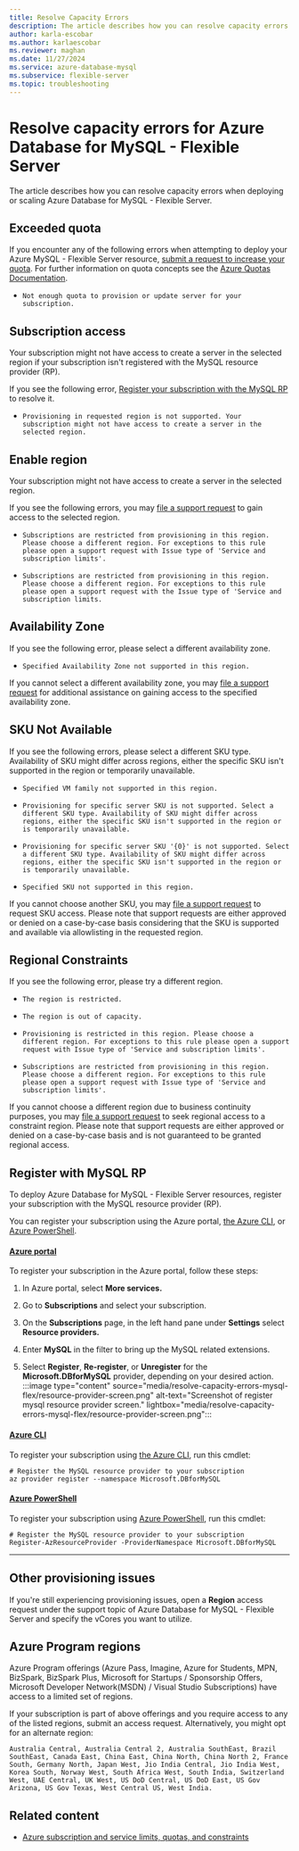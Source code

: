 ```yaml
---
title: Resolve Capacity Errors
description: The article describes how you can resolve capacity errors when deploying or scaling Azure Database for MySQL - Flexible Server.
author: karla-escobar
ms.author: karlaescobar
ms.reviewer: maghan
ms.date: 11/27/2024
ms.service: azure-database-mysql
ms.subservice: flexible-server
ms.topic: troubleshooting
---
```


# Resolve capacity errors for Azure Database for MySQL - Flexible Server

The article describes how you can resolve capacity errors when deploying or scaling Azure Database for MySQL - Flexible Server.

## Exceeded quota

If you encounter any of the following errors when attempting to deploy your Azure MySQL - Flexible Server resource, [submit a request to increase your quota](how-to-request-quota-increase.md). For further information on quota concepts see the [Azure Quotas Documentation](/azure/quotas/).

- `Not enough quota to provision or update server for your subscription.`

## Subscription access

Your subscription might not have access to create a server in the selected region if your subscription isn't registered with the MySQL resource provider (RP). 

If you see the following error, [Register your subscription with the MySQL RP](#register-with-mysql-rp) to resolve it.

- `Provisioning in requested region is not supported. Your subscription might not have access to create a server in the selected region.`

## Enable region

Your subscription might not have access to create a server in the selected region. 

If you see the following errors, you may [file a support request](https://ms.portal.azure.com/#blade/Microsoft_Azure_Support/HelpAndSupportBlade) to gain access to the selected region.

- `Subscriptions are restricted from provisioning in this region. Please choose a different region. For exceptions to this rule please open a support request with Issue type of 'Service and subscription limits'.`

-  `Subscriptions are restricted from provisioning in this region. Please choose a different region. For exceptions to this rule please open a support request with the Issue type of 'Service and subscription limits.`

## Availability Zone

If you see the following error, please select a different availability zone.

- `Specified Availability Zone not supported in this region.`

If you cannot select a different availability zone, you may [file a support request](https://ms.portal.azure.com/#blade/Microsoft_Azure_Support/HelpAndSupportBlade) for additional assistance on gaining access to the specified availability zone.

## SKU Not Available

If you see the following errors, please select a different SKU type. Availability of SKU might differ across regions, either the specific SKU isn't supported in the region or temporarily unavailable.

- `Specified VM family not supported in this region.`

- `Provisioning for specific server SKU is not supported. Select a different SKU type. Availability of SKU might differ across regions, either the specific SKU isn't supported in the region or is temporarily unavailable.`

- `Provisioning for specific server SKU '{0}' is not supported. Select a different SKU type. Availability of SKU might differ across regions, either the specific SKU isn't supported in the region or is temporarily unavailable.`

- `Specified SKU not supported in this region.`

If you cannot choose another SKU, you may [file a support request](https://ms.portal.azure.com/#blade/Microsoft_Azure_Support/HelpAndSupportBlade) to request SKU access. Please note that support requests are either approved or denied on a case-by-case basis considering that the SKU is supported and available via allowlisting in the requested region.

## Regional Constraints

If you see the following error, please try a different region.

- `The region is restricted.`

- `The region is out of capacity.`

- `Provisioning is restricted in this region. Please choose a different region. For exceptions to this rule please open a support request with Issue type of 'Service and subscription limits'.`

- `Subscriptions are restricted from provisioning in this region. Please choose a different region. For exceptions to this rule please open a support request with Issue type of 'Service and subscription limits'.`

If you cannot choose a different region due to business continuity purposes, you may [file a support request](https://ms.portal.azure.com/#blade/Microsoft_Azure_Support/HelpAndSupportBlade) to seek regional access to a constraint region. Please note that support requests are either approved or denied on a case-by-case basis and is not guaranteed to be granted regional access.

## Register with MySQL RP

To deploy Azure Database for MySQL - Flexible Server resources, register your subscription with the MySQL resource provider (RP).

You can register your subscription using the Azure portal, [the Azure CLI](/cli/azure/install-azure-cli), or [Azure PowerShell](/powershell/azure/install-azure-powershell).

#### [Azure portal](#tab/portal)

To register your subscription in the Azure portal, follow these steps:

1. In Azure portal, select **More services.**

1. Go to **Subscriptions** and select your subscription.

1. On the **Subscriptions** page, in the left hand pane under **Settings** select **Resource providers.**

1. Enter **MySQL** in the filter to bring up the MySQL related extensions.

1. Select **Register**, **Re-register**, or **Unregister** for the **Microsoft.DBforMySQL** provider, depending on your desired action.
   :::image type="content" source="media/resolve-capacity-errors-mysql-flex/resource-provider-screen.png" alt-text="Screenshot of register mysql resource provider screen." lightbox="media/resolve-capacity-errors-mysql-flex/resource-provider-screen.png":::

#### [Azure CLI](#tab/azure-cli-b)

To register your subscription using [the Azure CLI](/cli/azure/install-azure-cli), run this cmdlet:

```azurecli-interactive
# Register the MySQL resource provider to your subscription
az provider register --namespace Microsoft.DBforMySQL
```

#### [Azure PowerShell](#tab/powershell)

To register your subscription using [Azure PowerShell](/powershell/azure/install-az-ps), run this cmdlet:

```powershell-interactive
# Register the MySQL resource provider to your subscription
Register-AzResourceProvider -ProviderNamespace Microsoft.DBforMySQL
```

---

## Other provisioning issues

If you're still experiencing provisioning issues, open a **Region** access request under the support topic of Azure Database for MySQL - Flexible Server and specify the vCores you want to utilize.

## Azure Program regions

Azure Program offerings (Azure Pass, Imagine, Azure for Students, MPN, BizSpark, BizSpark Plus, Microsoft for Startups / Sponsorship Offers, Microsoft Developer Network(MSDN) / Visual Studio Subscriptions) have access to a limited set of regions.

If your subscription is part of above offerings and you require access to any of the listed regions, submit an access request. Alternatively, you might opt for an alternate region:

`Australia Central, Australia Central 2, Australia SouthEast, Brazil SouthEast, Canada East, China East, China North, China North 2, France South, Germany North, Japan West, Jio India Central, Jio India West, Korea South, Norway West, South Africa West, South India, Switzerland West, UAE Central, UK West, US DoD Central, US DoD East, US Gov Arizona, US Gov Texas, West Central US, West India.`

## Related content

- [Azure subscription and service limits, quotas, and constraints](/azure/azure-resource-manager/management/azure-subscription-service-limits)
